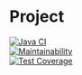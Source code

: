 # Project
[![Java CI](https://github.com/benzovvozh/java-project-71/actions/workflows/main.yml/badge.svg)](https://github.com/benzovvozh/java-project-71/actions/workflows/main.yml)  
[![Maintainability](https://api.codeclimate.com/v1/badges/defc3549e3948212b859/maintainability)](https://codeclimate.com/github/benzovvozh/java-project-71/maintainability)  
[![Test Coverage](https://api.codeclimate.com/v1/badges/defc3549e3948212b859/test_coverage)](https://codeclimate.com/github/benzovvozh/java-project-71/test_coverage)
